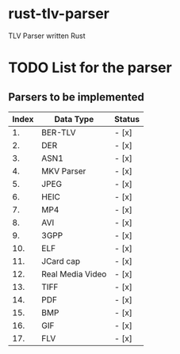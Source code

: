 # rust-tlv-parser
TLV Parser written Rust


# TODO List for the parser

## Parsers to be implemented

| Index | Data Type        | Status |
| ----- | ---------------- | ------ |
| 1.    | BER-TLV          | - [x]  |
| 2.    | DER              | - [x]  |
| 3.    | ASN1             | - [x]  |
| 4.    | MKV Parser       | - [x]  |
| 5.    | JPEG             | - [x]  |
| 6.    | HEIC             | - [x]  |
| 7.    | MP4              | - [x]  |
| 8.    | AVI              | - [x]  |
| 9.    | 3GPP             | - [x]  |
| 10.   | ELF              | - [x]  |
| 11.   | JCard cap        | - [x]  |
| 12.   | Real Media Video | - [x]  |
| 13.   | TIFF             | - [x]  |
| 14.   | PDF              | - [x]  |
| 15.   | BMP              | - [x]  |
| 16.   | GIF              | - [x]  |
| 17.   | FLV              | - [x]  |

